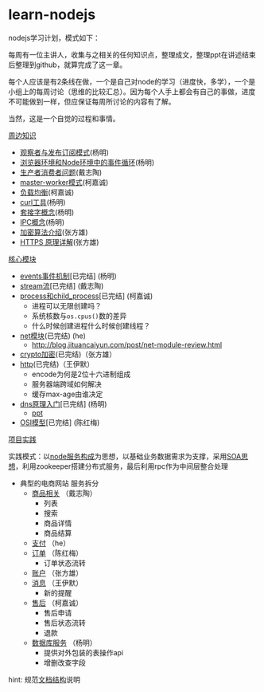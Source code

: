 # learn-nodejs
nodejs学习计划，模式如下：

每周有一位主讲人，收集与之相关的任何知识点，整理成文，整理ppt在讲述结束后整理到github，就算完成了这一章。

每个人应该是有2条线在做，一个是自己对node的学习（进度快，多学），一个是小组上的每周讨论（思维的比较汇总）。因为每个人手上都会有自己的事做，进度不可能做到一样，但应保证每周所讨论的内容有了解。

当然，这是一个自觉的过程和事情。

[周边知识](./surrounding)

- [观察者与发布订阅模式](https://github.com/Jmingzi/nodejs-learn/blob/master/%E5%9F%BA%E7%A1%80%E6%A6%82%E5%BF%B5/design_patterns_1.md)(杨明)
- [浏览器环境和Node环境中的事件循环](https://github.com/Jmingzi/nodejs-learn/blob/master/%E5%9F%BA%E7%A1%80%E6%A6%82%E5%BF%B5/eventloop.md)(杨明)
- [生产者消费者问题](https://zh.wikipedia.org/zh-hans/%E7%94%9F%E4%BA%A7%E8%80%85%E6%B6%88%E8%B4%B9%E8%80%85%E9%97%AE%E9%A2%98)(戴志陶)
- [master-worker模式](https://blog.csdn.net/hongchh/article/details/79898816)(柯嘉诚)
- [负载均衡](https://zh.wikipedia.org/wiki/%E8%B4%9F%E8%BD%BD%E5%9D%87%E8%A1%A1)(柯嘉诚)
- [curl工具](https://github.com/Jmingzi/nodejs-learn/blob/master/%E5%9F%BA%E7%A1%80%E6%A6%82%E5%BF%B5/curl.md)(杨明)
- [套接字概念](https://github.com/Jmingzi/nodejs-learn/blob/master/%E5%9F%BA%E7%A1%80%E6%A6%82%E5%BF%B5/socket.md)(杨明)
- [IPC概念](https://github.com/Jmingzi/nodejs-learn/blob/master/%E5%9F%BA%E7%A1%80%E6%A6%82%E5%BF%B5/ipc.md)(杨明)
- [加密算法介绍](https://blog.csdn.net/claram/article/details/48098611)(张方雄)
- [HTTPS 原理详解](https://baijiahao.baidu.com/s?id=1570143475599137&wfr=spider&for=pc)(张方雄)

[核心模块](./core)

- [events事件机制](./core/events)[已完结] (杨明)
- [stream流](./core/stream)[已完结] (戴志陶)
- [process和child_process](./core/process)[已完结] (柯嘉诚)
  - 进程可以无限创建吗？
  - 系统核数与`os.cpus()`数的差异
  - 什么时候创建进程什么时候创建线程？
- [net模块](./core/net)(已完结) (he)
  - http://blog.jituancaiyun.com/post/net-module-review.html
- [crypto加密](./core/crypto/README.md)(已完结)（张方雄）
- [http](./core/crypto/README.md)(已完结)（王伊默）
  - encode为何是2位十六进制组成
  - 服务器端跨域如何解决
  - 缓存max-age由谁决定
- [dns原理入门](https://github.com/Jmingzi/nodejs-learn/blob/master/%E8%BF%9B%E9%98%B6/dns.md)[已完结] (杨明)
  - [ppt](https://docs.google.com/presentation/d/1FdMrCSuIH2O1LroqaPaPQPDZ8mivGw7LmHlT4213lcQ/edit#slide=id.p)
- [OSI模型](./core/osi/osi.key.zip)[已完结] (陈红梅)

[项目实践](./项目实践)

  实践模式：以[node服务构成](./进阶/monitor.md)为思想，以基础业务数据需求为支撑，采用[SOA思想](https://www.cnblogs.com/renzhitian/p/6853289.html)，利用zookeeper搭建分布式服务，最后利用rpc作为中间层整合处理

- 典型的电商网站
    服务拆分
    - [商品相关]() （戴志陶）
        - 列表
        - 搜索
        - 商品详情
        - 商品结算
    - [支付]()  （he）
    - [订单]()  （陈红梅）
        - 订单状态流转
    - [账户]()  （张方雄）
    - [消息]()  （王伊默）
        - 新的提醒
    - [售后]()  （柯嘉诚）
        - 售后申请
        - 售后状态流转
        - 退款
    - [数据库服务]()   （杨明）
        - 提供对外包装的表操作api
        - 增删改查字段

hint: 规范[文档结构](./article.md)说明
